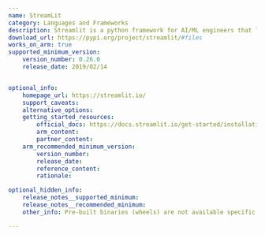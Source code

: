 ```yaml
---
name: StreamLit
category: Languages and Frameworks
description: Streamlit is a python framework for AI/ML engineers that lets users transform data scripts into shareable web apps.
download_url: https://pypi.org/project/streamlit/#files
works_on_arm: true
supported_minimum_version:
    version_number: 0.26.0
    release_date: 2019/02/14


optional_info:
    homepage_url: https://streamlit.io/
    support_caveats:
    alternative_options:
    getting_started_resources:
        official_docs: https://docs.streamlit.io/get-started/installation
        arm_content:
        partner_content:
    arm_recommended_minimum_version:
        version_number:
        release_date:
        reference_content:
        rationale:

optional_hidden_info:
    release_notes__supported_minimum: 
    release_notes__recommended_minimum:
    other_info: Pre-built binaries (wheels) are not available specific to any platform. Installation and Testing are done using "pip install streamlit".

---
```

